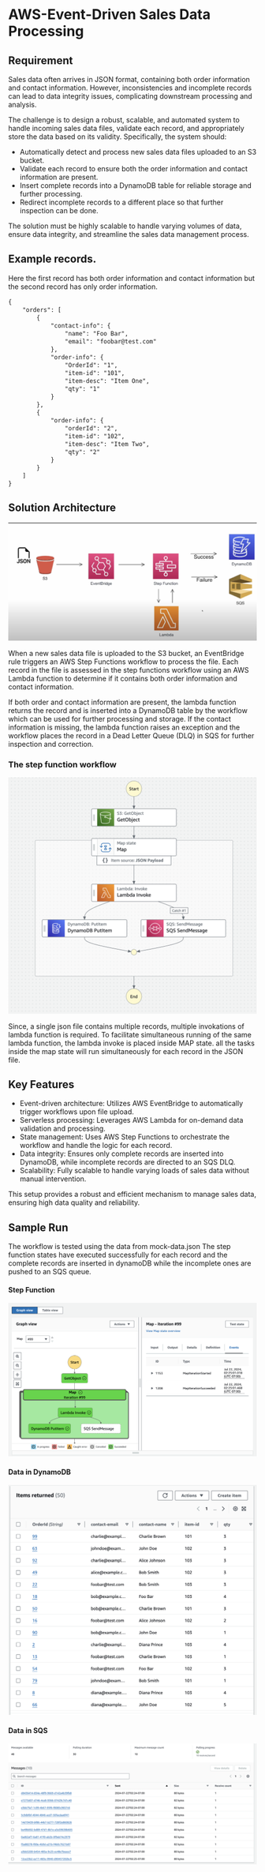 # AWS-Event-Driven Sales Data Processing

## Requirement
Sales data often arrives in JSON format, containing both order information and contact information. However, inconsistencies and incomplete records can lead to data integrity issues, complicating downstream processing and analysis.

The challenge is to design a robust, scalable, and automated system to handle incoming sales data files, validate each record, and appropriately store the data based on its validity. Specifically, the system should:

- Automatically detect and process new sales data files uploaded to an S3 bucket.
- Validate each record to ensure both the order information and contact information are present.
- Insert complete records into a DynamoDB table for reliable storage and further processing.
- Redirect incomplete records to a different place so that further inspection can be done.

The solution must be highly scalable to handle varying volumes of data, ensure data integrity, and streamline the sales data management process.

## Example records.

Here the first record has both order information and contact information but the second record has only order information.
```
{
    "orders": [
        {
            "contact-info": {
                "name": "Foo Bar",
                "email": "foobar@test.com"
            },
            "order-info": {
                "OrderId": "1",
                "item-id": "101",
                "item-desc": "Item One",
                "qty": "1"
            }
        },
        {
            "order-info": {
                "orderId": "2",
                "item-id": "102",
                "item-desc": "Item Two",
                "qty": "2"
            }
        }
    ]
}
```

## Solution Architecture
![architecture pic](project_architecture.png)

When a new sales data file is uploaded to the S3 bucket, an EventBridge rule triggers an AWS Step Functions workflow to process the file. Each record in the file is assessed in the step functions workflow using an AWS Lambda function to determine if it contains both order information and contact information.

If both order and contact information are present, the lambda function returns the record and is inserted into a DynamoDB table
by the workflow which can be used for further processing and storage.
If the contact information is missing, the lambda function raises an exception and the workflow places the record in a Dead Letter Queue (DLQ) in SQS for further inspection and correction.

### The step function workflow
![state machine](step-function.png)

Since, a single json file contains multiple records, multiple invokations of lambda function is required. To facilitate simultaneous running of the same lambda function, the lambda invoke is placed inside MAP state. all the tasks inside the map state will run simultaneously for each record in the JSON file. 

## Key Features

- Event-driven architecture: Utilizes AWS EventBridge to automatically trigger workflows upon file upload.
- Serverless processing: Leverages AWS Lambda for on-demand data validation and processing.
- State management: Uses AWS Step Functions to orchestrate the workflow and handle the logic for each record.
- Data integrity: Ensures only complete records are inserted into DynamoDB, while incomplete records are directed to an SQS DLQ.
- Scalability: Fully scalable to handle varying loads of sales data without manual intervention.

This setup provides a robust and efficient mechanism to manage sales data, ensuring high data quality and reliability.


## Sample Run

The workflow is tested using the data from mock-data.json The step function states have executed successfully for each record and the complete records are inserted in dynamoDB while the incomplete ones are pushed to an SQS queue.


#### Step Function
![Step Function pic](state-machine-run.png)


#### Data in DynamoDB
![DynamoDB](dynamoDB-data.png)


#### Data in SQS
![SQS data](sqs-messages.png)
